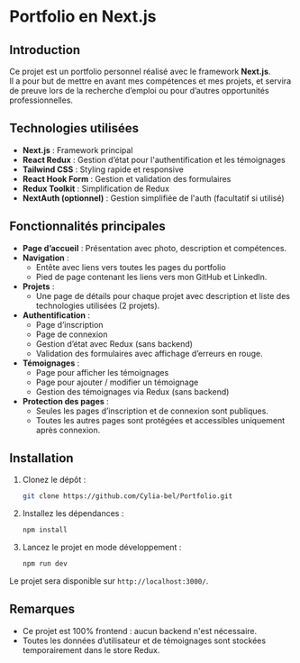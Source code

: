 # Portfolio en Next.js

## Introduction

Ce projet est un portfolio personnel réalisé avec le framework **Next.js**.  
Il a pour but de mettre en avant mes compétences et mes projets, et servira de preuve lors de la recherche d’emploi ou pour d’autres opportunités professionnelles.

## Technologies utilisées

- **Next.js** : Framework principal
- **React Redux** : Gestion d’état pour l'authentification et les témoignages
- **Tailwind CSS** : Styling rapide et responsive
- **React Hook Form** : Gestion et validation des formulaires
- **Redux Toolkit** : Simplification de Redux
- **NextAuth (optionnel)** : Gestion simplifiée de l'auth (facultatif si utilisé)

## Fonctionnalités principales

- **Page d’accueil** : Présentation avec photo, description et compétences.
- **Navigation** :
  - Entête avec liens vers toutes les pages du portfolio
  - Pied de page contenant les liens vers mon GitHub et LinkedIn.
- **Projets** :
  - Une page de détails pour chaque projet avec description et liste des technologies utilisées (2 projets).
- **Authentification** :
  - Page d’inscription
  - Page de connexion
  - Gestion d’état avec Redux (sans backend)
  - Validation des formulaires avec affichage d’erreurs en rouge.
- **Témoignages** :
  - Page pour afficher les témoignages
  - Page pour ajouter / modifier un témoignage
  - Gestion des témoignages via Redux (sans backend)
- **Protection des pages** :
  - Seules les pages d’inscription et de connexion sont publiques.
  - Toutes les autres pages sont protégées et accessibles uniquement après connexion.

## Installation

1. Clonez le dépôt :

   ```bash
   git clone https://github.com/Cylia-bel/Portfolio.git
   ```

2. Installez les dépendances :

   ```bash
   npm install
   ```

3. Lancez le projet en mode développement :
   ```bash
   npm run dev
   ```

Le projet sera disponible sur `http://localhost:3000/`.

## Remarques

- Ce projet est 100% frontend : aucun backend n'est nécessaire.
- Toutes les données d’utilisateur et de témoignages sont stockées temporairement dans le store Redux.
